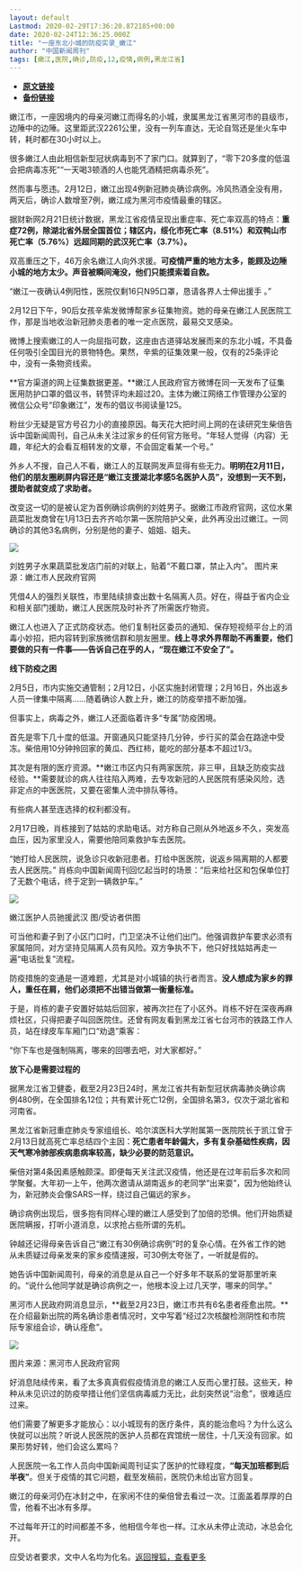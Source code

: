 ```yaml
---
layout: default
Lastmod: 2020-02-29T17:36:20.872185+00:00
date: 2020-02-24T12:36:25.000Z
title: "一座东北小城的防疫实录_嫩江"
author: "中国新闻周刊"
tags: [嫩江,医院,确诊,防疫,12,疫情,病例,黑龙江省]
---
```


* [**原文链接**](https://www.sohu.com/a/375536736_220095?spm=smpc.author.fd-d.3.1582892817970SL5tFlm)
* [**备份链接**](https://web.archive.org/web/20200228124330/https://www.sohu.com/a/375536736_220095?spm=smpc.author.fd-d.3.1582892817970SL5tFlm)


嫩江市，一座因境内的母亲河嫩江而得名的小城，隶属黑龙江省黑河市的县级市，边陲中的边陲。这里距武汉2261公里，没有一列车直达，无论自驾还是坐火车中转，耗时都在30小时以上。

很多嫩江人由此相信新型冠状病毒到不了家门口。就算到了，“零下20多度的低温会把病毒冻死”“一天喝3顿酒的人也能凭酒精把病毒杀死”。

然而事与愿违。2月12日，嫩江出现4例新冠肺炎确诊病例。冷风热酒全没有用，两天后，确诊人数增至7例，嫩江成为黑河市疫情最重的辖区。

据财新网2月21日统计数据，黑龙江省疫情呈现出重症率、死亡率双高的特点：**重症72例，除湖北省外居全国首位；辖区内，绥化市死亡率（8.51%）和双鸭山市死亡率（5.76%）远超同期的武汉死亡率（3.7%）。**

双高重压之下，46万余名嫩江人向外求援。**可疫情严重的地方太多，能顾及边陲小城的地方太少。声音被瞬间淹没，他们只能摸索着自救。**

“嫩江一夜确认4例阳性，医院仅剩16只N95口罩，恳请各界人士伸出援手 。”

2月12日下午，90后女孩辛紫发微博帮家乡征集物资。她的母亲在嫩江人民医院工作，那是当地收治新冠肺炎患者的唯一定点医院，最易交叉感染。

微博上搜索嫩江的人一向屈指可数，这座由古道驿站发展而来的东北小城，不具备任何吸引全国目光的景物特色。果然，辛紫的征集效果一般，仅有的25条评论中，没有一条物资线索。

**官方渠道的网上征集数据更差。**嫩江人民政府官方微博在同一天发布了征集医用防护口罩的倡议书，转赞评均未超过20。主体为嫩江网络工作管理办公室的微信公众号“印象嫩江”，发布的倡议书阅读量125。

粉丝少无疑是官方号召力小的直接原因。每天花大把时间上网的在读研究生柴倍告诉中国新闻周刊，自己从未关注过家乡的任何官方账号。“年轻人觉得（内容）无趣，年纪大的会看互相转发的文章，不会固定看某一个号。”

外乡人不搜，自己人不看，嫩江人的互联网发声显得有些无力。**明明在2月11日，他们的朋友圈刷屏内容还是“嫩江支援湖北孝感5名医护人员”，没想到一天不到，援助者就变成了求助者。**

改变这一切的是被认定为首例确诊病例的刘姓男子。据嫩江市政府官网，这位水果蔬菜批发商曾在1月13日去齐齐哈尔第一医院陪护父亲，此外再没出过嫩江。一同确诊的其他3名病例，分别是他的妻子、姐姐、姐夫。

![](/images/post/665199d1fb11d3fb14cf55bcdb38136e.JPG)

刘姓男子水果蔬菜批发店门前的对联上，贴着“不戴口罩，禁止入内”。 图片来源：嫩江市人民政府官网

凭借4人的强烈关联性，市里陆续排查出数十名隔离人员。好在，得益于省内企业和相关部门援助，嫩江人民医院及时补齐了所需医疗物资。

嫩江人也进入了正式防疫状态。他们复制社区委员的通知、保存短视频平台上的消毒小妙招，把内容转到家族微信群和朋友圈里。**线上寻求外界帮助不再重要，他们要做的只有一件事——告诉自己在乎的人，“现在嫩江不安全了”。**

**线下防疫之困**

2月5日，市内实施交通管制；2月12日，小区实施封闭管理；2月16日，外出返乡人员一律集中隔离……随着确诊人数上升，嫩江的防疫举措不断加强。

但事实上，病毒之外，嫩江人还面临着许多“专属”防疫困境。

首先是零下几十度的低温。开窗通风只能坚持几分钟，步行买的菜会在路途中受冻。柴倍用10分钟拎回家的黄瓜、西红柿，能吃的部分基本不超过1/3。

其次是有限的医疗资源。**嫩江市区内只有两家医院，非三甲，且缺乏防疫实战经验。**需要就诊的病人往往陷入两难，去专攻新冠的人民医院有感染风险，选非定点的中医医院，又要在密集人流中排队等待。

有些病人甚至连选择的权利都没有。

2月17日晚，肖栋接到了姑姑的求助电话。对方称自己刚从外地返乡不久，突发高血压，因为家里没人，需要他陪同乘救护车去医院。

“她打给人民医院，说急诊只收新冠患者。打给中医医院，说返乡隔离期的人都要去人民医院。” 肖栋向中国新闻周刊回忆起当时的场景：“后来给社区和包保单位打了无数个电话，终于定到一辆救护车。”

![](/images/post/512b7accaae6e901955d9406bb30fbe5.JPG)

嫩江医护人员驰援武汉 图/受访者供图

可当他和妻子到了小区门口时，门卫坚决不让他们出门。他强调救护车要求必须有家属陪同，对方坚持见隔离人员有风险。双方争执不下，他只好找姑姑再走一遍“电话批复”流程。

防疫措施的变通是一道难题，尤其是对小城镇的执行者而言。**没人想成为家乡的罪人，重任在肩，他们必须把不出错当做第一衡量标准。**

于是，肖栋的妻子安置好姑姑后回家，被再次拦在了小区外。肖栋不好在深夜再麻烦社区，只得把妻子叫回医院住。还曾有网友看到黑龙江省七台河市的铁路工作人员，站在绿皮车车厢门口“劝退”乘客：

“你下车也是强制隔离，哪来的回哪去吧，对大家都好。”

**放下心是需要过程的**

据黑龙江省卫健委，截至2月23日24时，黑龙江省共有新型冠状病毒肺炎确诊病例480例，在全国排名12位；共有累计死亡12例，全国排名第3，仅次于湖北省和河南省。

黑龙江省新冠重症肺炎专家组组长、哈尔滨医科大学附属第一医院院长于凯江曾于2月13日就高死亡率总结四个主因：**死亡患者年龄偏大，多有复杂基础性疾病，因天气寒冷肺部疾病患病率较高，缺少必要的防范意识。**

柴倍对第4条因素感触颇深。即便每天关注武汉疫情，他还是在过年前后多次和同学聚餐。大年初一上午，他两次邀请从湖南返乡的老同学“出来耍”，因为他始终认为，新冠肺炎会像SARS一样，绕过自己偏远的家乡。

确诊病例出现后，很多抱有同样心理的嫩江人感受到了加倍的恐惧。他们开始质疑医院瞒报，打听小道消息，以求抢占些所谓的先机。

钟越还记得母亲告诉自己“嫩江有30例确诊病例”时的复杂心情。在外省工作的她从未质疑过母亲发来的家乡疫情速报，可30例太夸张了，一听就是假的。

她告诉中国新闻周刊，母亲的消息是从自己一个好多年不联系的堂哥那里听来的。“说什么他同学就是确诊病例之一，他根本没上过几天学，哪来的同学。”

黑河市人民政府网消息显示，**截至2月23日，嫩江市共有6名患者痊愈出院。**在介绍最新出院的两名确诊患者情况时，文中写着“经过2次核酸检测阴性和市院际专家组会诊，确认痊愈”。

![](/images/post/0b3560e2fed5d7eb5a034d267f3594bd.JPG)

图片来源：黑河市人民政府官网

好消息陆续传来，看了太多真真假假疫情消息的嫩江人反而心里打鼓。这些天，种种从未见识过的防疫举措让他们坚信病毒威力无比，此刻突然说“治愈”，很难适应过来。

他们需要了解更多才能放心：以小城现有的医疗条件，真的能治愈吗？为什么这么快就可以出院？听说人民医院的医护人员都在宾馆统一居住，十几天没有回家。如果形势好转，他们会这么累吗？

人民医院一名工作人员向中国新闻周刊证实了医护的忙碌程度，**“每天加班都到后半夜”**。但关于疫情的其它问题，截至发稿前，医院仍未给出官方回复。

嫩江的母亲河仍在冰封之中，在家闲不住的柴倍曾去看过一次。江面盖着厚厚的白雪，他看不出冰有多厚。

不过每年开江的时间都差不多，他相信今年也一样。江水从未停止流动，冰总会化开。

应受访者要求，文中人名均为化名。[返回搜狐，查看更多](https://www.sohu.com/?strategyid=00001)


